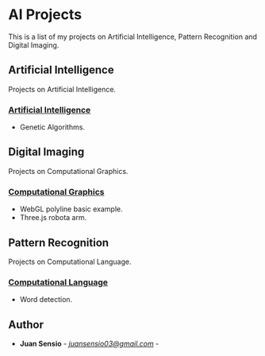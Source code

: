 # AI Projects
This is a list of my projects on Artificial Intelligence, Pattern Recognition and Digital Imaging. 

## Artificial Intelligence

Projects on Artificial Intelligence.

### [Artificial Intelligence](https://github.com/JuanSensio/AIprojects/tree/master/AI)
- Genetic Algorithms.

## Digital Imaging

Projects on Computational Graphics.

### [Computational Graphics](https://github.com/JuanSensio/AIprojects/tree/master/DI/CG)
- WebGL polyline basic example.
- Three.js robota arm.

## Pattern Recognition

Projects on Computational Language.

### [Computational Language](https://github.com/JuanSensio/AIprojects/tree/master/PR/CL)
- Word detection.

## Author

* **Juan Sensio** - *juansensio03@gmail.com* -

